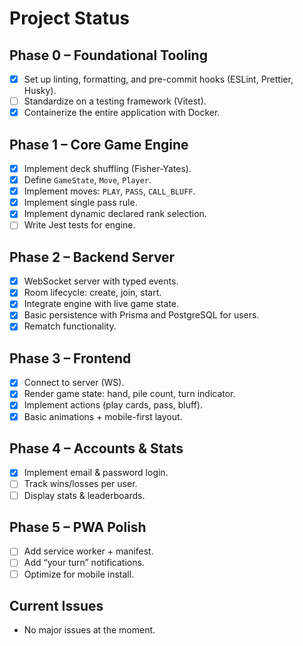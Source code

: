 # Project Status

## Phase 0 – Foundational Tooling

- [x] Set up linting, formatting, and pre-commit hooks (ESLint, Prettier, Husky).
- [ ] Standardize on a testing framework (Vitest).
- [x] Containerize the entire application with Docker.

## Phase 1 – Core Game Engine

- [x] Implement deck shuffling (Fisher-Yates).
- [x] Define `GameState`, `Move`, `Player`.
- [x] Implement moves: `PLAY`, `PASS`, `CALL_BLUFF`.
- [x] Implement single pass rule.
- [x] Implement dynamic declared rank selection.
- [ ] Write Jest tests for engine.

## Phase 2 – Backend Server

- [x] WebSocket server with typed events.
- [x] Room lifecycle: create, join, start.
- [x] Integrate engine with live game state.
- [x] Basic persistence with Prisma and PostgreSQL for users.
- [x] Rematch functionality.

## Phase 3 – Frontend

- [x] Connect to server (WS).
- [x] Render game state: hand, pile count, turn indicator.
- [x] Implement actions (play cards, pass, bluff).
- [x] Basic animations + mobile-first layout.

## Phase 4 – Accounts & Stats

- [x] Implement email & password login.
- [ ] Track wins/losses per user.
- [ ] Display stats & leaderboards.

## Phase 5 – PWA Polish

- [ ] Add service worker + manifest.
- [ ] Add “your turn” notifications.
- [ ] Optimize for mobile install.

## Current Issues

- No major issues at the moment.